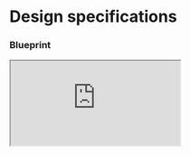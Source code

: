 # Design specifications

### Blueprint

<iframe class="figmaIframe" src="https://www.figma.com/embed?embed_host=share&url=https%3A%2F%2Fwww.figma.com%2Ffile%2FCFVIEQkpeykfQejPppBili%2FButton%3Fnode-id%3D322%253A298" allowfullscreen></iframe>

